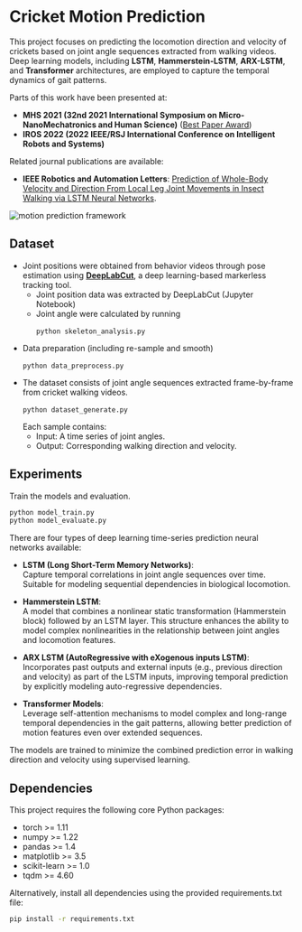 # Cricket Motion Prediction

This project focuses on predicting the locomotion direction and velocity of crickets based on joint angle sequences extracted from walking videos. Deep learning models, including **LSTM**, **Hammerstein-LSTM**, **ARX-LSTM**,  and **Transformer** architectures, are employed to capture the temporal dynamics of gait patterns.

Parts of this work have been presented at: 
- **MHS  2021 (32nd 2021 International Symposium on Micro-NanoMechatronics and Human Science)** ([Best Paper Award](https://www.mech.tohoku.ac.jp/news/prize/6200/))
- **IROS 2022 (2022 IEEE/RSJ International Conference on Intelligent Robots and Systems)**

Related journal publications are available:
- **IEEE Robotics and Automation Letters**: [Prediction of Whole-Body Velocity and Direction From Local Leg Joint Movements in Insect Walking via LSTM Neural Networks](https://ieeexplore.ieee.org/document/9832735).

![motion prediction framework](Evaluation/Figures/cricket-motion-prediction.gif)

## Dataset

- Joint positions were obtained from behavior videos through pose estimation using **[DeepLabCut](https://github.com/DeepLabCut/DeepLabCut)**, a deep learning-based markerless tracking tool.
    - Joint position data was extracted by DeepLabCut (Jupyter Notebook)
    - Joint angle were calculated by running <pre> ```python skeleton_analysis.py``` </pre>
- Data preparation (including re-sample and smooth) <pre> ```python data_preprocess.py``` </pre>
- The dataset consists of joint angle sequences extracted frame-by-frame from cricket walking videos. <pre> ```python dataset_generate.py``` </pre> Each sample contains:
  - Input: A time series of joint angles.
  - Output: Corresponding walking direction and velocity. 

## Experiments

Train the models and evaluation.
```bash
python model_train.py
python model_evaluate.py
```

There are four types of deep learning time-series prediction neural networks available:

- **LSTM (Long Short-Term Memory Networks)**:  
  Capture temporal correlations in joint angle sequences over time. Suitable for modeling sequential dependencies in biological locomotion.

- **Hammerstein LSTM**:  
  A model that combines a nonlinear static transformation (Hammerstein block) followed by an LSTM layer. This structure enhances the ability to model complex nonlinearities in the relationship between joint angles and locomotion features.

- **ARX LSTM (AutoRegressive with eXogenous inputs LSTM)**:  
  Incorporates past outputs and external inputs (e.g., previous direction and velocity) as part of the LSTM inputs, improving temporal prediction by explicitly modeling auto-regressive dependencies.

- **Transformer Models**:  
  Leverage self-attention mechanisms to model complex and long-range temporal dependencies in the gait patterns, allowing better prediction of motion features even over extended sequences.

The models are trained to minimize the combined prediction error in walking direction and velocity using supervised learning.

## Dependencies

This project requires the following core Python packages:

- torch >= 1.11
- numpy >= 1.22
- pandas >= 1.4
- matplotlib >= 3.5
- scikit-learn >= 1.0
- tqdm >= 4.60

Alternatively, install all dependencies using the provided requirements.txt file:
```bash
pip install -r requirements.txt
```